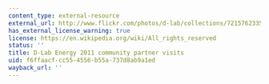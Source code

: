 ```yaml
---
content_type: external-resource
external_url: http://www.flickr.com/photos/d-lab/collections/72157623356103471/
has_external_license_warning: true
license: https://en.wikipedia.org/wiki/All_rights_reserved
status: ''
title: D-Lab Energy 2011 community partner visits
uid: f6ffaacf-cc55-4556-b55a-737d8ab9a1ed
wayback_url: ''
---
```

